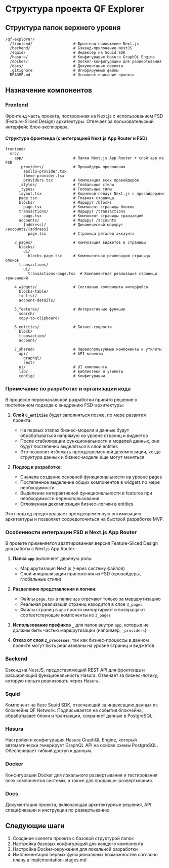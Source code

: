 # Структура проекта QF Explorer

## Структура папок верхнего уровня

```
/qf-explorer/
  /frontend/                  # Фронтенд-приложение Next.js
  /backend/                   # Бэкенд-приложение NestJS
  /squid/                     # Индексер на Squid SDK
  /hasura/                    # Конфигурация Hasura GraphQL Engine
  /docker/                    # Docker-конфигурации для развертывания
  /docs/                      # Документация проекта
  .gitignore                  # Игнорируемые файлы
  README.md                   # Основное описание проекта
```

## Назначение компонентов

### Frontend
Фронтенд часть проекта, построенная на Next.js с использованием FSD (Feature-Sliced Design) архитектуры. Отвечает за пользовательский интерфейс блок-эксплорера.

#### Структура фронтенда (с интеграцией Next.js App Router и FSD)

```
frontend/
  src/
    app/                      # Папка Next.js App Router + слой app из FSD
      _providers/             # Провайдеры приложения
        apollo-provider.tsx
        theme-provider.tsx
        providers.tsx         # Композиция всех провайдеров
      _styles/                # Глобальные стили
      _types/                 # Глобальные типы
      layout.tsx              # Корневой лейаут Next.js с провайдерами
      page.tsx                # Главная страница
      blocks/                 # Маршрут /blocks
        page.tsx              # Компонент страницы блоков
      transactions/           # Маршрут /transactions
        page.tsx              # Компонент страницы транзакций
      accounts/               # Маршрут /accounts
        [address]/            # Динамический маршрут /accounts/[address]
          page.tsx            # Страница деталей аккаунта
    
    3_pages/                  # Композиция виджетов в страницы
      blocks/
        ui/
          blocks-page.tsx     # Компонентная реализация страницы блоков
      transactions/
        ui/
          transactions-page.tsx  # Компонентная реализация страницы транзакций
      
    4_widgets/                # Составные компоненты интерфейса
      blocks-table/
      tx-list/
      account-details/
      
    5_features/               # Интерактивные функции
      search/
      copy-to-clipboard/
      
    6_entities/               # Бизнес-сущности
      block/
      transaction/
      account/
      
    7_shared/                 # Переиспользуемые компоненты и утилиты
      api/                    # API клиенты
        graphql/
        rest/
      ui/                     # UI компоненты
      lib/                    # Библиотеки и утилиты
      config/                 # Конфигурации
```

### Примечание по разработке и организации кода

В процессе первоначальной разработки принято решение о постепенном подходе к внедрению FSD-архитектуры:

1. **Слой `6_entities`** будет заполняться позже, по мере развития проекта:
   - На первых этапах бизнес-модели и данные будут обрабатываться напрямую на уровне страниц и виджетов
   - После стабилизации функциональности и моделей данных, они будут постепенно выделяться в слой entities
   - Это позволит избежать преждевременной декомпозиции, когда структура данных и бизнес-модели еще могут меняться

2. **Подход к разработке**:
   - Сначала создание основной функциональности на уровне pages
   - Постепенное выделение общих компонентов в widgets по мере необходимости
   - Выделение интерактивной функциональности в features при необходимости переиспользования
   - Отложенная декомпозиция бизнес-логики в entities

Этот подход предотвращает преждевременную оптимизацию архитектуры и позволяет сосредоточиться на быстрой разработке MVP.

### Особенности интеграции FSD и Next.js App Router

В проекте применяется адаптированная версия Feature-Sliced Design для работы с Next.js App Router:

1. **Папка `app`** выполняет двойную роль:
   - Маршрутизация Next.js (через систему файлов)
   - Слой инициализации приложения из FSD (провайдеры, глобальные стили)

2. **Разделение представления и логики**:
   - Файлы `page.tsx` в папке `app` отвечают только за маршрутизацию
   - Реальная реализация страниц находится в слое `3_pages`
   - Файлы страниц в `app` просто импортируют и возвращают соответствующие компоненты из `3_pages`

3. **Использование префикса `_`** для папок внутри `app`, которые не должны быть частью маршрутизации (например, `_providers`)

4. **Отказ от слоя `2_processes`**, так как бизнес-процессы в данном проекте могут быть реализованы на уровне страниц и виджетов

### Backend
Бэкенд на NestJS, предоставляющий REST API для фронтенда и расширяющий функциональность Hasura. Отвечает за бизнес-логику, которую нельзя реализовать через Hasura.

### Squid
Компонент на базе Squid SDK, отвечающий за индексацию данных из блокчейна QF Network. Подписывается на события блокчейна, обрабатывает блоки и транзакции, сохраняет данные в PostgreSQL.

### Hasura
Настройки и конфигурация Hasura GraphQL Engine, который автоматически генерирует GraphQL API на основе схемы PostgreSQL. Обеспечивает гибкий доступ к данным.

### Docker
Конфигурации Docker для локального развертывания и тестирования всех компонентов системы, а также для продакшн-развертывания.

### Docs
Документация проекта, включающая архитектурные решения, API спецификации и инструкции по развертыванию.

## Следующие шаги

1. Создание скелета проекта с базовой структурой папок
2. Настройка базовых конфигураций для каждого компонента
3. Настройка Docker-окружения для локальной разработки
4. Имплементация первых функциональных возможностей согласно плану в implementation-stages.md 